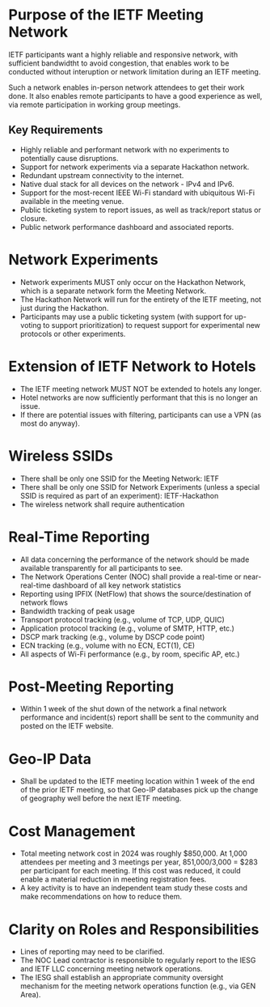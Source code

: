 # Purpose of the IETF Meeting Network

IETF participants want a highly reliable and responsive network, with sufficient bandwidtht to avoid congestion, that enables work to be conducted without interuption or network limitation during an IETF meeting.

Such a network enables in-person network attendees to get their work done. It also enables remote participants to have a good experience as well, via remote participation in working group meetings.

## Key Requirements
- Highly reliable and performant network with no experiments to potentially cause disruptions.
- Support for network experiments via a separate Hackathon network.
- Redundant upstream connectivity to the internet.
- Native dual stack for all devices on the network - IPv4 and IPv6.
- Support for the most-recent IEEE Wi-Fi standard with ubiquitous Wi-Fi available in the meeting venue.
- Public ticketing system to report issues, as well as track/report status or closure.
- Public network performance dashboard and associated reports.

# Network Experiments
- Network experiments MUST only occur on the Hackathon Network, which is a separate network form the Meeting Network.
- The Hackathon Network will run for the entirety of the IETF meeting, not just during the Hackathon.
- Participants may use a public ticketing system (with support for up-voting to support prioritization) to request support for experimental new protocols or other experiments. 

# Extension of IETF Network to Hotels
- The IETF meeting network MUST NOT be extended to hotels any longer.
- Hotel networks are now sufficiently performant that this is no longer an issue.
- If there are potential issues with filtering, participants can use a VPN (as most do anyway).

# Wireless SSIDs
- There shall be only one SSID for the Meeting Network: IETF
- There shall be only one SSID for Network Experiments (unless a special SSID is required as part of an experiment): IETF-Hackathon
- The wireless network shall require authentication

# Real-Time Reporting
- All data concerning the performance of the network should be made available transparently for all participants to see.
- The Network Operations Center (NOC) shall provide a real-time or near-real-time dashboard of all key network statistics
- Reporting using IPFIX (NetFlow) that shows the source/destination of network flows
- Bandwidth tracking of peak usage
- Transport protocol tracking (e.g., volume of TCP, UDP, QUIC)
- Application protocol tracking (e.g., volume of SMTP, HTTP, etc.)
- DSCP mark tracking (e.g., volume by DSCP code point)
- ECN tracking (e.g., volume with no ECN, ECT(1), CE)
- All aspects of Wi-Fi performance (e.g., by room, specific AP, etc.)

# Post-Meeting Reporting
- Within 1 week of the shut down of the network a final network performance and incident(s) report shalll be sent to the community and posted on the IETF website.

# Geo-IP Data
- Shall be updated to the IETF meeting location within 1 week of the end of the prior IETF meeting, so that Geo-IP databases pick up the change of geography well before the next IETF meeting.

# Cost Management
- Total meeting network cost in 2024 was roughly $850,000. At 1,000 attendees per meeting and 3 meetings per year, 851,000/3,000 = $283 per participant for each meeting. If this 
cost was reduced, it could enable a material reduction in meeting registration fees.
- A key activity is to have an independent team study these costs and make recommendations on how to reduce them.

# Clarity on Roles and Responsibilities
- Lines of reporting may need to be clarified. 
- The NOC Lead contractor is responsible to regularly report to the IESG and IETF LLC concerning meeting network operations.
- The IESG shall establish an appropriate community oversight mechanism for the meeting network operations function (e.g., via GEN Area).
